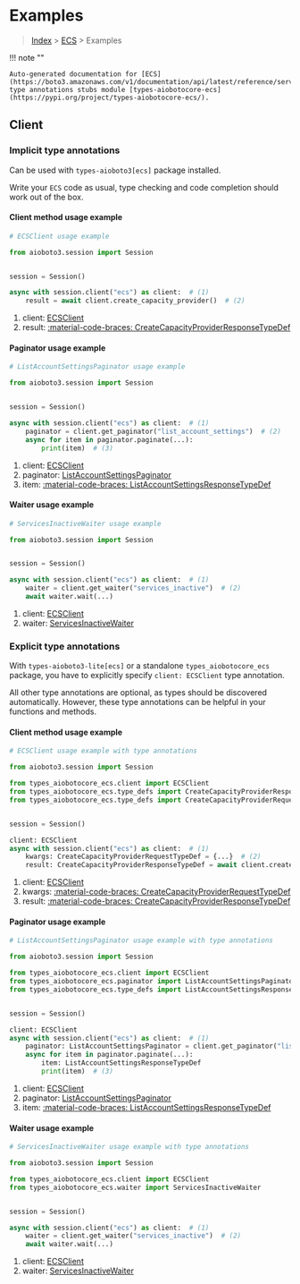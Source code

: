 # Examples

> [Index](../README.md) > [ECS](./README.md) > Examples

!!! note ""

    Auto-generated documentation for [ECS](https://boto3.amazonaws.com/v1/documentation/api/latest/reference/services/ecs.html#ecs)
    type annotations stubs module [types-aiobotocore-ecs](https://pypi.org/project/types-aiobotocore-ecs/).

## Client

### Implicit type annotations

Can be used with `types-aioboto3[ecs]` package installed.

Write your `ECS` code as usual,
type checking and code completion should work out of the box.



#### Client method usage example

```python
# ECSClient usage example

from aioboto3.session import Session


session = Session()

async with session.client("ecs") as client:  # (1)
    result = await client.create_capacity_provider()  # (2)
```

1. client: [ECSClient](./client.md)
2. result: [:material-code-braces: CreateCapacityProviderResponseTypeDef](./type_defs.md#createcapacityproviderresponsetypedef)



#### Paginator usage example

```python
# ListAccountSettingsPaginator usage example

from aioboto3.session import Session


session = Session()

async with session.client("ecs") as client:  # (1)
    paginator = client.get_paginator("list_account_settings")  # (2)
    async for item in paginator.paginate(...):
        print(item)  # (3)
```

1. client: [ECSClient](./client.md)
2. paginator: [ListAccountSettingsPaginator](./paginators.md#listaccountsettingspaginator)
3. item: [:material-code-braces: ListAccountSettingsResponseTypeDef](./type_defs.md#listaccountsettingsresponsetypedef)



#### Waiter usage example

```python
# ServicesInactiveWaiter usage example

from aioboto3.session import Session


session = Session()

async with session.client("ecs") as client:  # (1)
    waiter = client.get_waiter("services_inactive")  # (2)
    await waiter.wait(...)
```

1. client: [ECSClient](./client.md)
2. waiter: [ServicesInactiveWaiter](./waiters.md#servicesinactivewaiter)


### Explicit type annotations

With `types-aioboto3-lite[ecs]`
or a standalone `types_aiobotocore_ecs` package, you have to explicitly specify
`client: ECSClient` type annotation.

All other type annotations are optional, as types should be discovered automatically.
However, these type annotations can be helpful in your functions and methods.


#### Client method usage example

```python
# ECSClient usage example with type annotations

from aioboto3.session import Session

from types_aiobotocore_ecs.client import ECSClient
from types_aiobotocore_ecs.type_defs import CreateCapacityProviderResponseTypeDef
from types_aiobotocore_ecs.type_defs import CreateCapacityProviderRequestTypeDef


session = Session()

client: ECSClient
async with session.client("ecs") as client:  # (1)
    kwargs: CreateCapacityProviderRequestTypeDef = {...}  # (2)
    result: CreateCapacityProviderResponseTypeDef = await client.create_capacity_provider(**kwargs)  # (3)
```

1. client: [ECSClient](./client.md)
2. kwargs: [:material-code-braces: CreateCapacityProviderRequestTypeDef](./type_defs.md#createcapacityproviderrequesttypedef)
3. result: [:material-code-braces: CreateCapacityProviderResponseTypeDef](./type_defs.md#createcapacityproviderresponsetypedef)



#### Paginator usage example

```python
# ListAccountSettingsPaginator usage example with type annotations

from aioboto3.session import Session

from types_aiobotocore_ecs.client import ECSClient
from types_aiobotocore_ecs.paginator import ListAccountSettingsPaginator
from types_aiobotocore_ecs.type_defs import ListAccountSettingsResponseTypeDef


session = Session()

client: ECSClient
async with session.client("ecs") as client:  # (1)
    paginator: ListAccountSettingsPaginator = client.get_paginator("list_account_settings")  # (2)
    async for item in paginator.paginate(...):
        item: ListAccountSettingsResponseTypeDef
        print(item)  # (3)
```

1. client: [ECSClient](./client.md)
2. paginator: [ListAccountSettingsPaginator](./paginators.md#listaccountsettingspaginator)
3. item: [:material-code-braces: ListAccountSettingsResponseTypeDef](./type_defs.md#listaccountsettingsresponsetypedef)



#### Waiter usage example

```python
# ServicesInactiveWaiter usage example with type annotations

from aioboto3.session import Session

from types_aiobotocore_ecs.client import ECSClient
from types_aiobotocore_ecs.waiter import ServicesInactiveWaiter


session = Session()

async with session.client("ecs") as client:  # (1)
    waiter = client.get_waiter("services_inactive")  # (2)
    await waiter.wait(...)
```

1. client: [ECSClient](./client.md)
2. waiter: [ServicesInactiveWaiter](./waiters.md#servicesinactivewaiter)


